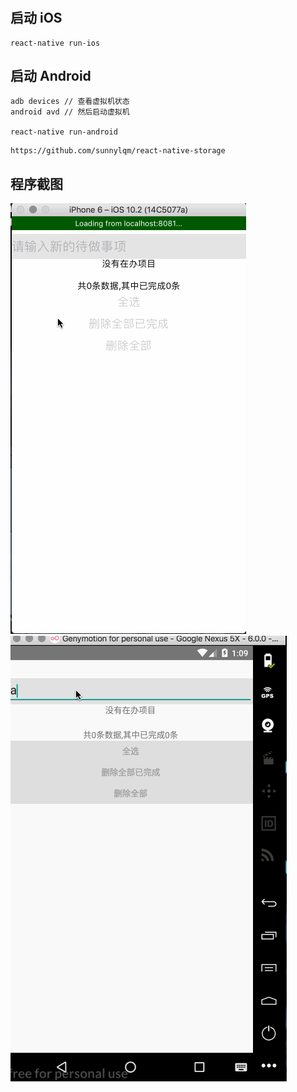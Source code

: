 #
## 启动 iOS
```
react-native run-ios
```

## 启动 Android

```
adb devices // 查看虚拟机状态
android avd // 然后启动虚拟机

react-native run-android
```

```
https://github.com/sunnylqm/react-native-storage
```

## 程序截图
![iPhone](https://raw.githubusercontent.com/loseyear/ReactNativeToDoList/master/app/ios.gif)
![Android](https://raw.githubusercontent.com/loseyear/ReactNativeToDoList/master/app/android.gif)
